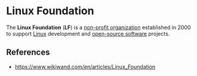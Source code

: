 # Linux Foundation

The **Linux Foundation** (**LF**) is a [non-profit organization](https://www.wikiwand.com/en/articles/Non-profit_organization "Non-profit organization") established in 2000 to support [Linux](https://www.wikiwand.com/en/articles/Linux "Linux") development and [open-source software](https://www.wikiwand.com/en/articles/Open-source_software "Open-source software") projects.[](https://www.wikiwand.com/en/articles/Linux_Foundation#cite_note-2)

## References

- https://www.wikiwand.com/en/articles/Linux_Foundation
